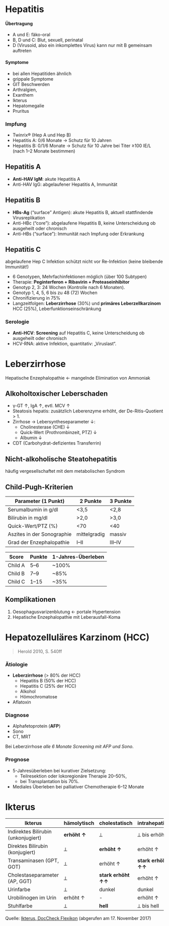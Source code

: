 # Hepatitis

#### Übertragung
- A und E: fäko-oral- B, D und C: Blut, sexuell, perinatal
- D (Virusoid, also ein inkomplettes Virus) kann nur mit B gemeinsam auftreten#### Symptome
- bei allen Hepatitiden ähnlich
- grippale Symptome
- GIT Beschwerden
- Arthralgien,- Exanthem- Ikterus
- Hepatomegalie
- Pruritus

### Impfung
 
- Twinrix® (Hep A und Hep B)
- Hepatitis A: 0/6 Monate → Schutz für 10 Jahren
- Hepatitis B: 0/1/6 Monate → Schutz für 10 Jahre bei Titer ≥100 IE/L (nach 1–2 Monate bestimmen)


## Hepatitis A


- **Anti-HAV IgM**: akute Hepatitis A
- Anti-HAV IgG: abgelaufener Hepatitis A, Immunität


## Hepatitis B


- **HBs-Ag** (“surface” Antigen): akute Hepatitis B, aktuell stattfindende Virusreplikation
- Anti-HBc (“core”): abgelaufene Hepatitis B, keine Unterscheidung ob ausgeheilt oder chronisch
- Anti-HBs (“surface”): Immunität nach Impfung oder Erkrankung




## Hepatitis C

abgelaufene Hep C Infektion schützt nicht vor Re-Infektion (keine bleibende Immunität!)- 6 Genotypen, Mehrfachinfektionen möglich (über 100 Subtypen)
- Therapie: **Peginterferon + Ribavirin + Proteaseinhibitor**- Genotyp 2, 3: 24 Wochen (Kontrolle nach 6 Monaten).- Genotyp 1, 4, 5, 6 bis zu 48 (72) Wochen- Chronifizierung in 75%- Langzeitfolgen: **Leberzirrhose** (30%) und **primäres Leberzellkarzinom** HCC (25%),Leberfunktionseinschränkung
<!-- neue Therapien? -->
### Serologie

- **Anti-HCV**: **Screening** auf Hepatitis C, keine Unterscheidung ob ausgeheilt oder chronisch
- HCV-RNA: aktive Infektion, quantitativ: „Viruslast“.

# Leberzirrhose

Hepatische Enzephalopathie ← mangelnde Elimination von Ammoniak

## Alkoholtoxischer Leberschaden

- γ-GT ↑, IgA ↑, evtl. MCV ↑
- Steatosis hepatis: zusätzlich Leberenzyme erhöht, der De-Ritis-Quotient > 1. 
- Zirrhose → Lebersyntheseparameter ↓:
	- Cholinesterase (CHE) ↓
	- Quick-Wert (Prothrombinzeit, PTZ) ↓
	- Albumin ↓
- CDT (Carbohydrat-defizientes Transferrin)

## Nicht-alkoholische Steatohepatitis

häufig vergesellschaftet mit dem metabolischen Syndrom

## Child-Pugh-Kriterien

| Parameter (1 Punkt)                | 2 Punkte     | 3 Punkte |
|------------------------------------|--------------|----------|
| Serumalbumin in g/dl               | <3,5         | <2,8     |
| Bilirubin in mg/dl                 | >2,0         | >3,0     |
| Quick-Wert/PTZ (%)                 | <70          | <40      |
| Aszites in der Sonographie         | mittelgradig | massiv   |
| Grad der Enzephalopathie           | I–II         | III–IV   |


| Score   | Punkte | 1-Jahres-Überleben |
|---------|--------|--------------------|
| Child A | 5–6    | ~100%              |
| Child B | 7–9    | ~85%               |
| Child C | 1–15   | ~35%               |



## Komplikationen

1. Oesophagusvarizenblutung ← portale Hypertension2. Hepatische Enzephalopathie mit Leberausfall-Koma

# Hepatozelluläres Karzinom (HCC)

> Herold 2010, S. 540ff

### Ätiologie

- **Leberzirrhose** (> 80% der HCC)
	- Hepatitis B (50% der HCC) 
	- Hepatitis C (25% der HCC)
	- Alkohol
	- Hömochromatose
- Aflatoxin

### Diagnose

- Alphafetoprotein (**AFP**)
- Sono
- CT, MRT

Bei Leberzirrhose *alle 6 Monate Screening mit AFP und Sono*.

### Prognose

- 5-Jahresüberleben bei kurativer Zielsetzung:
	- Teilresektion oder lokoregionäre Therapie 20–50%,
	- bei Transplantation bis 70%.
- Mediales Überleben bei palliativer Chemotherapie 6–12 Monate

# Ikterus

| Ikterus                             | hämolytisch  | cholestatisch       | intrahepatisch      |
|-------------------------------------|--------------|---------------------|---------------------|
| Indirektes Bilirubin (unkonjugiert) | **erhöht ↑** | ⟂                   | ⟂ bis erhöht ↑      |
| Direktes Bilirubin (konjugiert)     | ⟂            | **erhöht ↑**        | erhöht ↑            |
| Transaminasen (GPT, GOT)            | ⟂            | erhöht ↑            | **stark erhöht ↑↑** |
| Cholestaseparameter (AP, GGT)       | ⟂            | **stark erhöht ↑↑** | erhöht ↑            |
| Urinfarbe                           | ⟂            | dunkel              | dunkel              |
| Urobilinogen im Urin                | erhöht ↑     | -                   | erhöht ↑            |
| Stuhlfarbe                          | ⟂            | **hell**            | ⟂ bis hell          |

Quelle: [Ikterus, DocCheck Flexikon](http://flexikon.doccheck.com/de/Ikterus#Differentialdiagnose) (abgerufen am 17. November 2017) 